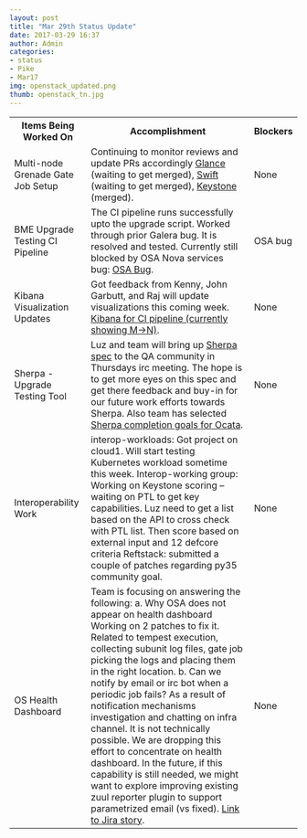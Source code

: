 ```yaml
---
layout: post
title: "Mar 29th Status Update"
date: 2017-03-29 16:37
author: Admin
categories:
- status
- Pike
- Mar17
img: openstack_updated.png
thumb: openstack_tn.jpg
---
```


  <table>
    <tr>
      <th>Items Being Worked On</th>
      <th>Accomplishment</th>
      <th>Blockers</th>
    </tr>
    <tr>
      <td>Multi-node Grenade Gate Job Setup</td>
      <td>Continuing to monitor reviews and update PRs accordingly <a href="https://review.openstack.org/#/c/426428/">Glance</a> (waiting to get merged), <a href="https://review.openstack.org/#/c/411982/">Swift</a> (waiting to get merged), <a href="https://review.openstack.org/#/c/407428/">Keystone</a> (merged).</td>
      <td>None</td>
    </tr>
    <tr>
      <td>BME Upgrade Testing CI Pipeline</td>
      <td>The CI pipeline runs successfully upto the upgrade script. Worked through prior Galera bug.  It is resolved and tested. Currently still blocked by OSA Nova services bug: <a href="https://bugs.launchpad.net/openstack-ansible/+bug/1673889">OSA Bug</a>.</td>
      <td>OSA bug</td>
    </tr>
    <tr>
      <td>Kibana Visualization Updates</td>
      <td>Got feedback from Kenny, John Garbutt, and Raj will update visualizations this coming week. <a href="http://172.99.106.115:5601/app/kibana#/dashboard/OSA-BME-Upgrade-Embed">Kibana for CI pipeline (currently showing M->N)</a>.</td>
      <td>None</td>
    </tr>
    <tr>
      <td>Sherpa  - Upgrade Testing Tool</td>
      <td>Luz and team will bring up <a href= "https://review.openstack.org/#/c/449295/">Sherpa spec</a> to the QA community in Thursdays irc meeting. The hope is to get more eyes on this spec and get there feedback and buy-in for our future work efforts towards Sherpa.  Also team has selected <a href="https://etherpad.openstack.org/p/qe-sherpa-design">Sherpa completion goals for Ocata</a>.
      </td>
      <td>None</td>
    </tr>
    <tr>
      <td>Interoperability Work</td>
      <td>interop-workloads: Got project on cloud1. Will start testing Kubernetes workload sometime this week.
         Interop-working group: Working on Keystone scoring – waiting on PTL to get key capabilities. Luz need to get a list based on the API to cross check with PTL list. Then score based on external input and 12 defcore criteria
         Reftstack: submitted a couple of patches regarding py35 community goal.
      </td>
      <td>None</td>
    </tr>
    <tr>
      <td>OS Health Dashboard</td>
      <td>Team is focusing on answering the following: 
      a. Why OSA does not appear on health dashboard Working on 2 patches to fix it. Related to tempest execution, collecting subunit log files, gate job picking the logs and placing them in the right location.
      b. Can we notify by email or irc bot when a periodic job fails?  As a result of notification mechanisms investigation and chatting on infra channel. It is not technically possible. We are dropping this effort to concentrate on health dashboard.  In the future, if this capability is still needed, we might want to explore improving existing zuul reporter plugin to support parametrized email (vs fixed). <a href="https://01.org/jira/browse/OSIC-1276?focusedCommentId=30403&page=com.atlassian.jira.plugin.system.issuetabpanels%3Acomment-tabpanel#comment-30403">Link to Jira story</a>.
      </td>
      <td>None</td>
    </tr>
  </table>

[hampden]: https://github.com/jekyll/jekyll
